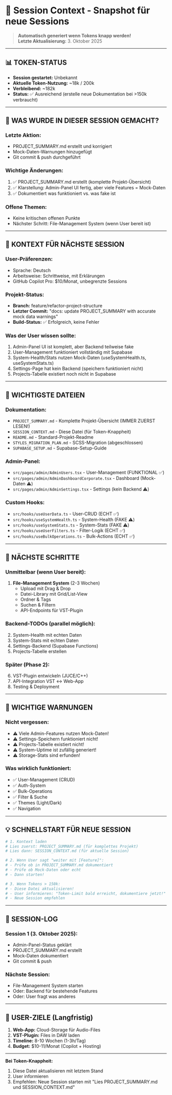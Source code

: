 # 🔄 Session Context - Snapshot für neue Sessions

> **Automatisch generiert wenn Tokens knapp werden!**  
> **Letzte Aktualisierung:** 3. Oktober 2025

---

## 📊 TOKEN-STATUS

- **Session gestartet:** Unbekannt
- **Aktuelle Token-Nutzung:** ~18k / 200k
- **Verbleibend:** ~182k
- **Status:** ✅ Ausreichend (erstelle neue Dokumentation bei >150k verbraucht)

---

## 🎯 WAS WURDE IN DIESER SESSION GEMACHT?

### **Letzte Aktion:**
- PROJECT_SUMMARY.md erstellt und korrigiert
- Mock-Daten-Warnungen hinzugefügt
- Git commit & push durchgeführt

### **Wichtige Änderungen:**
1. ✅ PROJECT_SUMMARY.md erstellt (komplette Projekt-Übersicht)
2. ✅ Klarstellung: Admin-Panel UI fertig, aber viele Features = Mock-Daten
3. ✅ Dokumentiert was funktioniert vs. was fake ist

### **Offene Themen:**
- Keine kritischen offenen Punkte
- Nächster Schritt: File-Management System (wenn User bereit ist)

---

## 🧠 KONTEXT FÜR NÄCHSTE SESSION

### **User-Präferenzen:**
- Sprache: Deutsch
- Arbeitsweise: Schrittweise, mit Erklärungen
- GitHub Copilot Pro: $10/Monat, unbegrenzte Sessions

### **Projekt-Status:**
- **Branch:** feature/refactor-project-structure
- **Letzter Commit:** "docs: update PROJECT_SUMMARY with accurate mock data warnings"
- **Build-Status:** ✅ Erfolgreich, keine Fehler

### **Was der User wissen sollte:**
1. Admin-Panel UI ist komplett, aber Backend teilweise fake
2. User-Management funktioniert vollständig mit Supabase
3. System-Health/Stats nutzen Mock-Daten (useSystemHealth.ts, useSystemStats.ts)
4. Settings-Page hat kein Backend (speichern funktioniert nicht)
5. Projects-Tabelle existiert noch nicht in Supabase

---

## 📁 WICHTIGSTE DATEIEN

### **Dokumentation:**
- `PROJECT_SUMMARY.md` - Komplette Projekt-Übersicht (IMMER ZUERST LESEN!)
- `SESSION_CONTEXT.md` - Diese Datei (für Token-Knappheit)
- `README.md` - Standard-Projekt-Readme
- `STYLES_MIGRATION_PLAN.md` - SCSS-Migration (abgeschlossen)
- `SUPABASE_SETUP.md` - Supabase-Setup-Guide

### **Admin-Panel:**
- `src/pages/admin/AdminUsers.tsx` - User-Management (FUNKTIONAL ✅)
- `src/pages/admin/AdminDashboardCorporate.tsx` - Dashboard (Mock-Daten ⚠️)
- `src/pages/admin/AdminSettings.tsx` - Settings (kein Backend ⚠️)

### **Custom Hooks:**
- `src/hooks/useUserData.ts` - User-CRUD (ECHT ✅)
- `src/hooks/useSystemHealth.ts` - System-Health (FAKE ⚠️)
- `src/hooks/useSystemStats.ts` - System-Stats (FAKE ⚠️)
- `src/hooks/useUserFilters.ts` - Filter-Logik (ECHT ✅)
- `src/hooks/useBulkOperations.ts` - Bulk-Actions (ECHT ✅)

---

## 🔧 NÄCHSTE SCHRITTE

### **Unmittelbar (wenn User bereit):**
1. **File-Management System** (2-3 Wochen)
   - Upload mit Drag & Drop
   - Datei-Library mit Grid/List-View
   - Ordner & Tags
   - Suchen & Filtern
   - API-Endpoints für VST-Plugin

### **Backend-TODOs (parallel möglich):**
2. System-Health mit echten Daten
3. System-Stats mit echten Daten
4. Settings-Backend (Supabase Functions)
5. Projects-Tabelle erstellen

### **Später (Phase 2):**
6. VST-Plugin entwickeln (JUCE/C++)
7. API-Integration VST ↔ Web-App
8. Testing & Deployment

---

## 🚨 WICHTIGE WARNUNGEN

### **Nicht vergessen:**
- ⚠️ Viele Admin-Features nutzen Mock-Daten!
- ⚠️ Settings-Speichern funktioniert nicht!
- ⚠️ Projects-Tabelle existiert nicht!
- ⚠️ System-Uptime ist zufällig generiert!
- ⚠️ Storage-Stats sind erfunden!

### **Was wirklich funktioniert:**
- ✅ User-Management (CRUD)
- ✅ Auth-System
- ✅ Bulk-Operations
- ✅ Filter & Suche
- ✅ Themes (Light/Dark)
- ✅ Navigation

---

## 💡 SCHNELLSTART FÜR NEUE SESSION

```bash
# 1. Kontext laden
# Lies zuerst: PROJECT_SUMMARY.md (für komplettes Projekt)
# Lies dann: SESSION_CONTEXT.md (für aktuelle Session)

# 2. Wenn User sagt "weiter mit [Feature]":
# - Prüfe ob in PROJECT_SUMMARY.md dokumentiert
# - Prüfe ob Mock-Daten oder echt
# - Dann starten!

# 3. Wenn Tokens > 150k:
# - Diese Datei aktualisieren!
# - User informieren: "Token-Limit bald erreicht, dokumentiere jetzt!"
# - Neue Session empfehlen
```

---

## 📝 SESSION-LOG

### **Session 1 (3. Oktober 2025):**
- Admin-Panel-Status geklärt
- PROJECT_SUMMARY.md erstellt
- Mock-Daten dokumentiert
- Git commit & push

### **Nächste Session:**
- File-Management System starten
- Oder: Backend für bestehende Features
- Oder: User fragt was anderes

---

## 🎯 USER-ZIELE (Langfristig)

1. **Web-App:** Cloud-Storage für Audio-Files
2. **VST-Plugin:** Files in DAW laden
3. **Timeline:** 8-10 Wochen (1-3h/Tag)
4. **Budget:** $10-11/Monat (Copilot + Hosting)

---

**Bei Token-Knappheit:**
1. Diese Datei aktualisieren mit letztem Stand
2. User informieren
3. Empfehlen: Neue Session starten mit "Lies PROJECT_SUMMARY.md und SESSION_CONTEXT.md"

